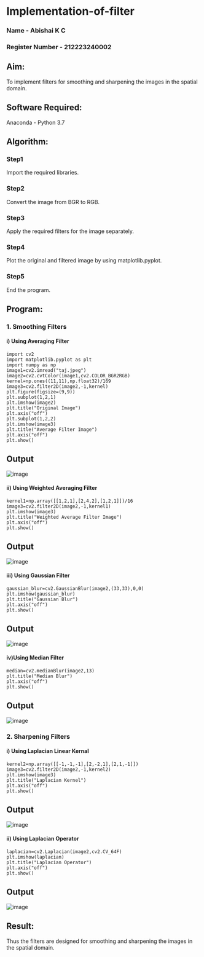 # Implementation-of-filter
### Name - Abishai K C
### Register Number - 212223240002
## Aim:
To implement filters for smoothing and sharpening the images in the spatial domain.

## Software Required:
Anaconda - Python 3.7

## Algorithm:
### Step1
Import the required libraries.

### Step2
Convert the image from BGR to RGB.

### Step3
Apply the required filters for the image separately.

### Step4
Plot the original and filtered image by using matplotlib.pyplot.

### Step5
End the program.

## Program:



### 1. Smoothing Filters

#### i) Using Averaging Filter
```
import cv2
import matplotlib.pyplot as plt
import numpy as np
image1=cv2.imread("taj.jpeg")
image2=cv2.cvtColor(image1,cv2.COLOR_BGR2RGB)
kernel=np.ones((11,11),np.float32)/169
image3=cv2.filter2D(image2,-1,kernel)
plt.figure(figsize=(9,9))
plt.subplot(1,2,1)
plt.imshow(image2)
plt.title("Original Image")
plt.axis("off")
plt.subplot(1,2,2)
plt.imshow(image3)
plt.title("Average Filter Image")
plt.axis("off")
plt.show()
```
## Output
![image](https://github.com/user-attachments/assets/5eb4f40b-c8ce-49f3-9312-57788747c342)

#### ii) Using Weighted Averaging Filter
```
kernel1=np.array([[1,2,1],[2,4,2],[1,2,1]])/16
image3=cv2.filter2D(image2,-1,kernel1)
plt.imshow(image3)
plt.title("Weighted Average Filter Image")
plt.axis("off")
plt.show()
```
## Output
![image](https://github.com/user-attachments/assets/2bd78862-7669-475c-ab5d-e6a4e7ae4ec8)

#### iii) Using Gaussian Filter
```
gaussian_blur=cv2.GaussianBlur(image2,(33,33),0,0)
plt.imshow(gaussian_blur)
plt.title("Gaussian Blur")
plt.axis("off")
plt.show()
```
## Output
![image](https://github.com/user-attachments/assets/90ccc8ce-2620-4aab-890c-4eb82828ab58)

#### iv)Using Median Filter
```
median=cv2.medianBlur(image2,13)
plt.title("Median Blur")
plt.axis("off")
plt.show()
```
## Output
![image](https://github.com/user-attachments/assets/ae06969d-dbac-44b3-b9bc-c93f6be9c13a)

### 2. Sharpening Filters

#### i) Using Laplacian Linear Kernal
```
kernel2=np.array([[-1,-1,-1],[2,-2,1],[2,1,-1]])
image3=cv2.filter2D(image2,-1,kernel2)
plt.imshow(image3)
plt.title("Laplacian Kernel")
plt.axis("off")
plt.show()
```
## Output
![image](https://github.com/user-attachments/assets/2ce99d44-36c3-4413-89af-ed9ff7795a98)

#### ii) Using Laplacian Operator
```
laplacian=cv2.Laplacian(image2,cv2.CV_64F)
plt.imshow(laplacian)
plt.title("Laplacian Operator")
plt.axis("off")
plt.show()
```
## Output
![image](https://github.com/user-attachments/assets/7a798e79-8215-4b30-ba9d-628cd71c650e)

## Result:
Thus the filters are designed for smoothing and sharpening the images in the spatial domain.
